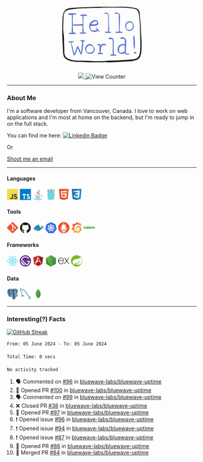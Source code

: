 <div align="center">
    <img src="./img/hello_world.webp" height="200px" width="">
    <div>
        <a href="https://www.linkedin.com/in/ajhollid">
            <img src="https://img.shields.io/badge/LinkedIn-blue"/>
        </a>
        <img src="https://komarev.com/ghpvc/?username=ajhollid&color=yellow" alt="View Counter">
    </div>
</div>

---

### About Me

I'm a software developer from Vancouver, Canada. I love to work on web applications and I'm most at home on the backend, but I'm ready to jump in on the full stack.

You can find me here: [![Linkedin Badge](https://img.shields.io/badge/-ajhollid-blue?style=flat&logo=Linkedin&logoColor=white)](your-linkedin-url)

Or

[Shoot me an email](mailto:ajhollid@gmail.com)

---

#### Languages

<div>
    <img src="./img/devicons/javascript-original.svg" width=30 height=30 alt="JavaScript">
    <img src="/img/devicons/typescript-original.svg" width=30 height=30 alt="TypeScript">
    <img src="./img/devicons/java-original.svg" width=30 height=30 alt="Java">
    <img src="./img/devicons/go-original.svg" width=30 height=30 alt="Golang">
    <img src="./img/devicons/html5-original.svg" width=30 height=30 alt="HTML 5">
    <img src="./img/devicons/css3-original.svg" width=30 height=30 alt="CSS 3">
</div>

#### Tools

<div>
    <img src="./img/devicons/git-original.svg" width=30 height=30 alt="Git">
    <img src="./img/devicons/github-original.svg" width=30 height=30 alt="Github">
    <img src="./img/devicons/docker-original.svg" width=30 
    height=30 alt="Docker">
    <img src="./img/devicons/kubernetes-original.svg" width=30 height=30 alt="K8">
    <img src="./img/devicons/prometheus-original.svg" width=30 height=30 alt="Prometheus">
    <img src="./img/devicons/grafana-original.svg" width=30 height=30 alt="Grafana">
    <img src="./img/devicons/nginx-original.svg" width=30 height=30 alt="Nginx">
</div>

#### Frameworks

<div>
    <img src="./img/devicons/react-original.svg" width=30 height=30 alt="React">
    <img src="./img/devicons/gatsby-original.svg" width=30 height=30 alt="Gatsby">
    <img src="./img/devicons/angularjs-original.svg" width=30 height=30 alt="AngularJS">
    <img src="./img/devicons/nodejs-original.svg" width=30 height=30 alt="NodeJS">
    <img src="./img/devicons/express-original.svg" width=30 height=30 alt="Express">
    <img src="./img/devicons/spring-original.svg" width=30 height=30 alt="Spring">
</div>

#### Data

<div>
    <img src="./img/devicons/postgresql-original.svg" width=30 height=30 alt="Postgresql">
    <img src="./img/devicons/mysql-original.svg" width=30 height=30 alt="Mysql">
    <img src="./img/devicons/mongodb-original.svg" width=30 height=30 alt="MongoDB">
</div>

---

### Interesting(?) Facts

[![GitHub Streak](http://github-readme-streak-stats.herokuapp.com?user=ajhollid)](https://git.io/streak-stats)

 <!--START_SECTION:waka-->

```txt
From: 05 June 2024 - To: 05 June 2024

Total Time: 0 secs

No activity tracked
```

<!--END_SECTION:waka-->


<!--START_SECTION:activity-->
1. 🗣 Commented on [#96](https://github.com/bluewave-labs/bluewave-uptime/issues/96#issuecomment-2151074822) in [bluewave-labs/bluewave-uptime](https://github.com/bluewave-labs/bluewave-uptime)
2. 💪 Opened PR [#100](https://github.com/bluewave-labs/bluewave-uptime/pull/100) in [bluewave-labs/bluewave-uptime](https://github.com/bluewave-labs/bluewave-uptime)
3. 🗣 Commented on [#99](https://github.com/bluewave-labs/bluewave-uptime/pull/99#issuecomment-2150731841) in [bluewave-labs/bluewave-uptime](https://github.com/bluewave-labs/bluewave-uptime)
4. ❌ Closed PR [#38](https://github.com/bluewave-labs/bluewave-uptime/pull/38) in [bluewave-labs/bluewave-uptime](https://github.com/bluewave-labs/bluewave-uptime)
5. 💪 Opened PR [#97](https://github.com/bluewave-labs/bluewave-uptime/pull/97) in [bluewave-labs/bluewave-uptime](https://github.com/bluewave-labs/bluewave-uptime)
6. ❗ Opened issue [#96](https://github.com/bluewave-labs/bluewave-uptime/issues/96) in [bluewave-labs/bluewave-uptime](https://github.com/bluewave-labs/bluewave-uptime)
7. ❗ Opened issue [#94](https://github.com/bluewave-labs/bluewave-uptime/issues/94) in [bluewave-labs/bluewave-uptime](https://github.com/bluewave-labs/bluewave-uptime)
8. ❗ Opened issue [#87](https://github.com/bluewave-labs/bluewave-uptime/issues/87) in [bluewave-labs/bluewave-uptime](https://github.com/bluewave-labs/bluewave-uptime)
9. 💪 Opened PR [#86](https://github.com/bluewave-labs/bluewave-uptime/pull/86) in [bluewave-labs/bluewave-uptime](https://github.com/bluewave-labs/bluewave-uptime)
10. 🎉 Merged PR [#84](https://github.com/bluewave-labs/bluewave-uptime/pull/84) in [bluewave-labs/bluewave-uptime](https://github.com/bluewave-labs/bluewave-uptime)
<!--END_SECTION:activity-->